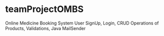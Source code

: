 # teamProjectOMBS
Online Medicine Booking System
User SignUp, Login, CRUD Operations of Products, Validations, Java MailSender
